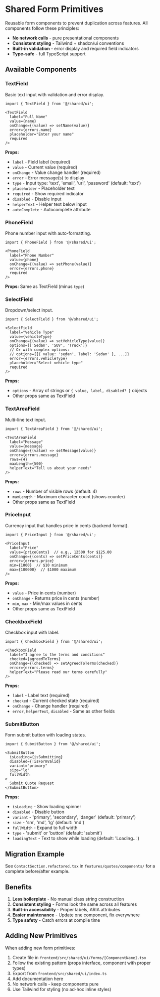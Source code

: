 # Shared Form Primitives

Reusable form components to prevent duplication across features. All components follow these principles:

- **No network calls** - pure presentational components
- **Consistent styling** - Tailwind + shadcn/ui conventions
- **Built-in validation** - error display and required field indicators
- **Type-safe** - full TypeScript support

## Available Components

### TextField
Basic text input with validation and error display.

```tsx
import { TextField } from '@/shared/ui';

<TextField
  label="Full Name"
  value={name}
  onChange={(value) => setName(value)}
  error={errors.name}
  placeholder="Enter your name"
  required
/>
```

**Props:**
- `label` - Field label (required)
- `value` - Current value (required)
- `onChange` - Value change handler (required)
- `error` - Error message(s) to display
- `type` - Input type: 'text', 'email', 'url', 'password' (default: 'text')
- `placeholder` - Placeholder text
- `required` - Show required indicator
- `disabled` - Disable input
- `helperText` - Helper text below input
- `autoComplete` - Autocomplete attribute

### PhoneField
Phone number input with auto-formatting.

```tsx
import { PhoneField } from '@/shared/ui';

<PhoneField
  label="Phone Number"
  value={phone}
  onChange={(value) => setPhone(value)}
  error={errors.phone}
  required
/>
```

**Props:** Same as TextField (minus `type`)

### SelectField
Dropdown/select input.

```tsx
import { SelectField } from '@/shared/ui';

<SelectField
  label="Vehicle Type"
  value={vehicleType}
  onChange={(value) => setVehicleType(value)}
  options={['Sedan', 'SUV', 'Truck']}
  // Or with complex options:
  // options={[{ value: 'sedan', label: 'Sedan' }, ...]}
  error={errors.vehicleType}
  placeholder="Select vehicle type"
  required
/>
```

**Props:**
- `options` - Array of strings or `{ value, label, disabled? }` objects
- Other props same as TextField

### TextAreaField
Multi-line text input.

```tsx
import { TextAreaField } from '@/shared/ui';

<TextAreaField
  label="Message"
  value={message}
  onChange={(value) => setMessage(value)}
  error={errors.message}
  rows={4}
  maxLength={500}
  helperText="Tell us about your needs"
/>
```

**Props:**
- `rows` - Number of visible rows (default: 4)
- `maxLength` - Maximum character count (shows counter)
- Other props same as TextField

### PriceInput
Currency input that handles price in cents (backend format).

```tsx
import { PriceInput } from '@/shared/ui';

<PriceInput
  label="Price"
  value={priceCents}  // e.g., 12500 for $125.00
  onChange={(cents) => setPriceCents(cents)}
  error={errors.price}
  min={1000}  // $10 minimum
  max={100000}  // $1000 maximum
/>
```

**Props:**
- `value` - Price in cents (number)
- `onChange` - Returns price in cents (number)
- `min`, `max` - Min/max values in cents
- Other props same as TextField

### CheckboxField
Checkbox input with label.

```tsx
import { CheckboxField } from '@/shared/ui';

<CheckboxField
  label="I agree to the terms and conditions"
  checked={agreedToTerms}
  onChange={(checked) => setAgreedToTerms(checked)}
  error={errors.terms}
  helperText="Please read our terms carefully"
/>
```

**Props:**
- `label` - Label text (required)
- `checked` - Current checked state (required)
- `onChange` - Change handler (required)
- `error`, `helperText`, `disabled` - Same as other fields

### SubmitButton
Form submit button with loading states.

```tsx
import { SubmitButton } from '@/shared/ui';

<SubmitButton
  isLoading={isSubmitting}
  disabled={!isFormValid}
  variant="primary"
  size="lg"
  fullWidth
>
  Submit Quote Request
</SubmitButton>
```

**Props:**
- `isLoading` - Show loading spinner
- `disabled` - Disable button
- `variant` - 'primary', 'secondary', 'danger' (default: 'primary')
- `size` - 'sm', 'md', 'lg' (default: 'md')
- `fullWidth` - Expand to full width
- `type` - 'submit' or 'button' (default: 'submit')
- `loadingText` - Text to show while loading (default: 'Loading...')

## Migration Example

See `ContactSection.refactored.tsx` in `features/quotes/components/` for a complete before/after example.

## Benefits

1. **Less boilerplate** - No manual class string construction
2. **Consistent styling** - Forms look the same across all features
3. **Built-in accessibility** - Proper labels, ARIA attributes
4. **Easier maintenance** - Update one component, fix everywhere
5. **Type safety** - Catch errors at compile time

## Adding New Primitives

When adding new form primitives:

1. Create file in `frontend/src/shared/ui/forms/[ComponentName].tsx`
2. Follow the existing pattern (props interface, component with proper types)
3. Export from `frontend/src/shared/ui/index.ts`
4. Add documentation here
5. No network calls - keep components pure
6. Use Tailwind for styling (no ad-hoc inline styles)

